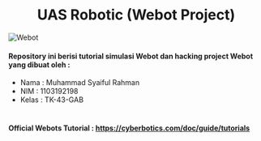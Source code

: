 <h1 align="center">UAS Robotic (Webot Project)</h1>

![Webot](Docs/Webot.png#gh-light-mode-only)

#### Repository ini berisi tutorial simulasi Webot dan hacking project Webot yang dibuat oleh :
- Nama  : Muhammad Syaiful Rahman
- NIM   : 1103192198
- Kelas : TK-43-GAB

# <h4>Official Webots Tutorial : https://cyberbotics.com/doc/guide/tutorials </h4>


